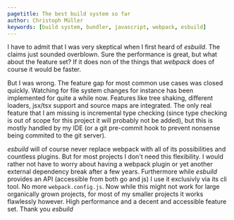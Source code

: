 ```yaml
---
pagetitle: The best build system so far
author: Christoph Müller
keywords: [build system, bundler, javascript, webpack, esbuild]
---
```


I have to admit that I was very skeptical when I first heard of *esbuild*. The claims just sounded overblown. Sure the performance is great, but what about the feature set? If it does non of the things that *webpack* does of course it would be faster.

But I was wrong. The feature gap for most common use cases was closed quickly. Watching for file system changes for instance has been implemented for quite a while now. Features like tree shaking, different loaders, jsx/tsx support and source maps are integrated. The only real feature that I am missing is incremental type checking (since type checking is out of scope for this project it will probably not be added), but this is mostly handled by my IDE (or a git pre-commit hook to prevent nonsense being commited to the git server).

*esbuild* will of course never replace webpack with all of its possibilities and countless plugins. But for most projects I don't need this flexibility. I would rather not have to worry about having a webpack plugin or yet another external dependency break after a few years. Furthermore while *esbuild* provides an API (accessible from both go and js) I use it exclusivly via its cli tool. No more `webpack.config.js`. Now while this might not work for large organically grown projects, for most of my smaller projects it works flawlessly however. High performance and a decent and accessible feature set. Thank you *esbuild*
